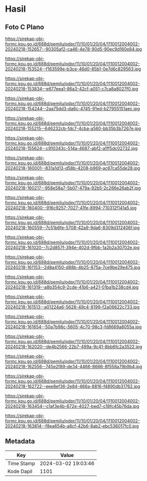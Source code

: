 # Hasil

## Foto C Plano

https://sirekap-obj-formc.kpu.go.id/688d/pemilu/pdpr/11/10/01/20/04/1110012004002-20240218-152657--90305af2-ca46-4e78-90d5-90ec9d160e84.jpg

https://sirekap-obj-formc.kpu.go.id/688d/pemilu/pdpr/11/10/01/20/04/1110012004002-20240218-153524--f163599e-b3ce-46d0-85b1-0e7d6c829563.jpg

https://sirekap-obj-formc.kpu.go.id/688d/pemilu/pdpr/11/10/01/20/04/1110012004002-20240218-153834--e677eea1-86a3-42cf-a051-c7ca8a8027f0.jpg

https://sirekap-obj-formc.kpu.go.id/688d/pemilu/pdpr/11/10/01/20/04/1110012004002-20240218-154244--2aa75dd3-da6c-4745-91ed-b27955151aec.jpg

https://sirekap-obj-formc.kpu.go.id/688d/pemilu/pdpr/11/10/01/20/04/1110012004002-20240218-155215--646232cb-fdc7-4cba-a560-bb35b3b7267e.jpg

https://sirekap-obj-formc.kpu.go.id/688d/pemilu/pdpr/11/10/01/20/04/1110012004002-20240218-155624--c910343c-514a-4687-abf2-a1ff5dc02732.jpg

https://sirekap-obj-formc.kpu.go.id/688d/pemilu/pdpr/11/10/01/20/04/1110012004002-20240218-160001--831a1d13-d58b-4208-b969-ac67ca55de28.jpg

https://sirekap-obj-formc.kpu.go.id/688d/pemilu/pdpr/11/10/01/20/04/1110012004002-20240218-160217--958e58a7-5b07-479a-92b5-2c266e26ab2f.jpg

https://sirekap-obj-formc.kpu.go.id/688d/pemilu/pdpr/11/10/01/20/04/1110012004002-20240218-160400--916c9257-7027-41fe-8994-710312f141a5.jpg

https://sirekap-obj-formc.kpu.go.id/688d/pemilu/pdpr/11/10/01/20/04/1110012004002-20240218-160559--7c51b6fe-5708-42a9-9da6-8309d312406f.jpg

https://sirekap-obj-formc.kpu.go.id/688d/pemilu/pdpr/11/10/01/20/04/1110012004002-20240218-161020--7c2d857f-394e-402d-9fbb-1a2b2a30702e.jpg

https://sirekap-obj-formc.kpu.go.id/688d/pemilu/pdpr/11/10/01/20/04/1110012004002-20240218-161153--2d8a4150-d88b-4b25-875a-7ce9be29e475.jpg

https://sirekap-obj-formc.kpu.go.id/688d/pemilu/pdpr/11/10/01/20/04/1110012004002-20240218-161319--a8b354c9-2cde-41b6-a421-01ba1b238cd4.jpg

https://sirekap-obj-formc.kpu.go.id/688d/pemilu/pdpr/11/10/01/20/04/1110012004002-20240218-161513--a01224a6-5628-49c4-8199-f2a06622c733.jpg

https://sirekap-obj-formc.kpu.go.id/688d/pemilu/pdpr/11/10/01/20/04/1110012004002-20240218-161654--50a7b98c-5605-4c70-98c3-fd8669a8055a.jpg

https://sirekap-obj-formc.kpu.go.id/688d/pemilu/pdpr/11/10/01/20/04/1110012004002-20240218-162020--de4b2566-22b7-499a-9c41-8bb6fc2a3522.jpg

https://sirekap-obj-formc.kpu.go.id/688d/pemilu/pdpr/11/10/01/20/04/1110012004002-20240218-162556--745e2f89-de34-4466-8666-8f558a79b9b4.jpg

https://sirekap-obj-formc.kpu.go.id/688d/pemilu/pdpr/11/10/01/20/04/1110012004002-20240218-162722--eee8ef36-2e84-466a-8816-f4890db31762.jpg

https://sirekap-obj-formc.kpu.go.id/688d/pemilu/pdpr/11/10/01/20/04/1110012004002-20240218-163454--c1af3e4b-672e-4027-bed7-c18fc45b76da.jpg

https://sirekap-obj-formc.kpu.go.id/688d/pemilu/pdpr/11/10/01/20/04/1110012004002-20240218-163814--f8ea654b-a8cf-42b6-8ab2-ebc536017fc0.jpg


## Metadata

| Key        | Value               |
| ---------- | ------------------- |
| Time Stamp | 2024-03-02 19:03:46 |
| Kode Dapil | 1101                |



